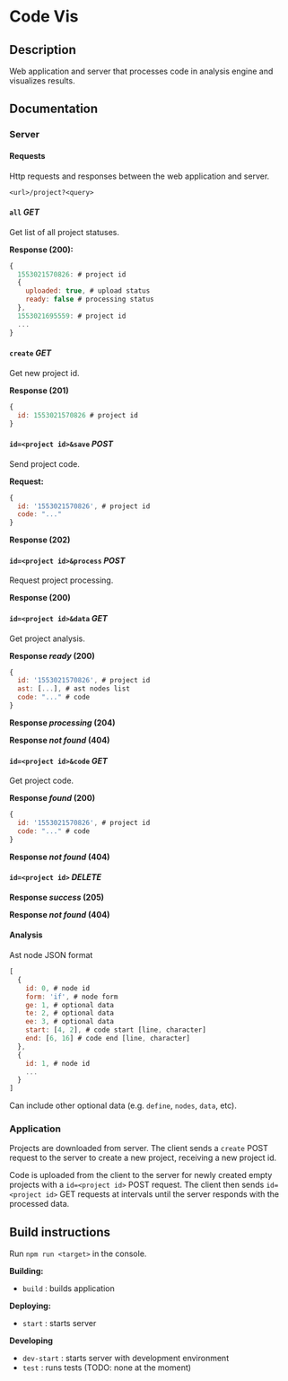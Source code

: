 # Code Vis

## Description

Web application and server that processes code in analysis engine and visualizes results.



## Documentation

### Server

#### Requests

Http requests and responses between the web application and server.

`<url>/project?<query>`


#### `all` *GET*

Get list of all project statuses.

**Response (200):**
```javascript
{
  1553021570826: # project id
  {
    uploaded: true, # upload status
    ready: false # processing status
  },
  1553021695559: # project id
  ...
}
```


#### `create` *GET*

Get new project id.

**Response (201)**
```javascript
{
  id: 1553021570826 # project id
}
```


#### `id=<project id>&save` *POST*

Send project code.

**Request:**
```javascript
{
  id: '1553021570826', # project id
  code: "..."
}
```

**Response (202)**


#### `id=<project id>&process` *POST*

Request project processing.

**Response (200)**


#### `id=<project id>&data` *GET*

Get project analysis.

**Response *ready* (200)**
```javascript
{
  id: '1553021570826', # project id
  ast: [...], # ast nodes list
  code: "..." # code
}
```

**Response *processing* (204)**

**Response *not found* (404)**


#### `id=<project id>&code` *GET*

Get project code.

**Response *found* (200)**
```javascript
{
  id: '1553021570826', # project id
  code: "..." # code
}
```

**Response *not found* (404)**


#### `id=<project id>` *DELETE*

**Response *success* (205)**

**Response *not found* (404)**


#### Analysis

Ast node JSON format
```javascript
[
  {
    id: 0, # node id
    form: 'if', # node form
    ge: 1, # optional data
    te: 2, # optional data
    ee: 3, # optional data
    start: [4, 2], # code start [line, character]
    end: [6, 16] # code end [line, character]
  },
  {
    id: 1, # node id
    ...
  }
]
```
Can include other optional data (e.g. `define`, `nodes`, `data`, etc).



### Application

Projects are downloaded from server.
The client sends a `create` POST request to the server to create a new project, receiving a new project id.

Code is uploaded from the client to the server for newly created empty projects with a `id=<project id>` POST request.
The client then sends `id=<project id>` GET requests at intervals until the server responds with the processed data.



## Build instructions

Run `npm run <target>` in the console.

**Building:**
* `build` : builds application

**Deploying:**
* `start` : starts server

**Developing**
* `dev-start` : starts server with development environment
* `test` : runs tests (TODO: none at the moment)
